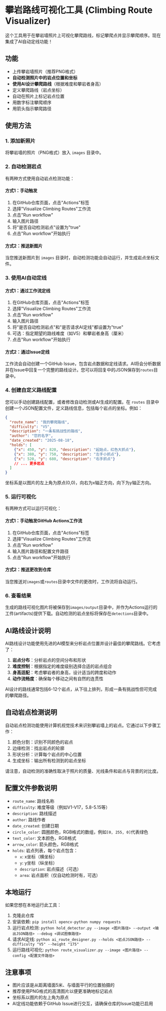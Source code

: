# 攀岩路线可视化工具 (Climbing Route Visualizer)

这个工具用于在攀岩墙照片上可视化攀爬路线，标记攀爬点并显示攀爬顺序。现在集成了AI自动定线功能！

## 功能

- 上传攀岩墙照片（推荐PNG格式）
- **自动检测照片中的岩点位置和坐标**
- **使用AI设计攀爬路线**（根据难度和攀岩者身高）
- 定义攀爬路线（岩点坐标）
- 自动在照片上标记岩点位置
- 用数字标注攀爬顺序
- 用箭头指示攀爬路径

## 使用方法

### 1. 添加新照片

将攀岩墙的照片（PNG格式）放入 `images` 目录中。

### 2. 自动检测岩点

有两种方式使用自动岩点检测功能：

#### 方式1：手动触发

1. 在GitHub仓库页面，点击"Actions"标签
2. 选择"Visualize Climbing Routes"工作流
3. 点击"Run workflow"
4. 输入图片路径
5. 将"是否自动检测岩点"设置为"true"
6. 点击"Run workflow"开始执行

#### 方式2：推送新图片

当您推送新图片到 `images` 目录时，自动检测功能会自动运行，并生成岩点坐标文件。

### 3. 使用AI自动定线

#### 方式1：通过工作流定线

1. 在GitHub仓库页面，点击"Actions"标签
2. 选择"Visualize Climbing Routes"工作流
3. 点击"Run workflow"
4. 输入图片路径
5. 将"是否自动检测岩点"和"是否请求AI定线"都设置为"true"
6. 可选：指定期望的路线难度（如V5）和攀岩者身高（厘米）
7. 点击"Run workflow"开始执行

#### 方式2：通过Issue定线

工作流会自动创建一个GitHub Issue，包含岩点数据和定线请求。AI将会分析数据并在Issue中回复一个完整的路线设计。您可以将回复中的JSON保存到`routes`目录中。

### 4. 创建自定义路线配置

您可以手动创建路线配置，或者修改自动检测或AI生成的配置。在 `routes` 目录中创建一个JSON配置文件，定义路线信息，包括每个岩点的坐标。例如：

```json
{
  "route_name": "我的攀爬路线",
  "difficulty": "V5",
  "description": "一条有挑战性的路线",
  "author": "您的名字",
  "date_created": "2025-08-18",
  "holds": [
    {"x": 450, "y": 820, "description": "起始点，红色大抓点"},
    {"x": 380, "y": 750, "description": "左手小抓点"},
    {"x": 520, "y": 680, "description": "右手抓点"}
    // ... 更多岩点
  ]
}
```

坐标系是以图片的左上角为原点(0,0)，向右为x轴正方向，向下为y轴正方向。

### 5. 运行可视化

有两种方式可以运行可视化：

#### 方式1：手动触发GitHub Actions工作流

1. 在GitHub仓库页面，点击"Actions"标签
2. 选择"Visualize Climbing Routes"工作流
3. 点击"Run workflow"
4. 输入图片路径和配置文件路径
5. 点击"Run workflow"开始执行

#### 方式2：推送更改到仓库

当您推送对`images`或`routes`目录中文件的更改时，工作流将自动运行。

### 6. 查看结果

生成的路线可视化图片将被保存到`images/output`目录中，并作为Actions运行的工件(artifacts)提供下载。自动检测的岩点坐标将保存在`detections`目录中。

## AI路线设计说明

AI路线设计功能使用先进的AI模型来分析岩点位置并设计最佳的攀爬路线。它考虑了：

1. **岩点分布**：分析岩点的空间分布和形状
2. **难度控制**：根据指定的难度级别选择合适的岩点组合
3. **身高适配**：考虑攀岩者的身高，设计适当的跨度和动作
4. **动作流畅度**：确保每个移动之间有自然的连贯性

AI设计的路线通常包括6-12个岩点，从下往上排列，形成一条有挑战性但可完成的攀爬路径。

## 自动岩点检测说明

自动岩点检测功能使用计算机视觉技术来识别攀岩墙上的岩点。它通过以下步骤工作：

1. 颜色分割：识别不同颜色的岩点
2. 边缘检测：找出岩点的轮廓
3. 形状分析：计算每个岩点的中心位置
4. 生成坐标：输出所有检测到的岩点坐标

请注意，自动检测的准确性取决于照片的质量、光线条件和岩点与背景的对比度。

## 配置文件参数说明

- `route_name`: 路线名称
- `difficulty`: 难度等级（例如V1-V17，5.8-5.15等）
- `description`: 路线描述
- `author`: 路线作者
- `date_created`: 创建日期
- `circle_color`: 圆圈颜色，RGB格式的数组，例如`[0, 255, 0]`代表绿色
- `text_color`: 文本颜色，RGB格式
- `arrow_color`: 箭头颜色，RGB格式
- `holds`: 岩点列表，每个岩点包含：
  - `x`: x坐标（横坐标）
  - `y`: y坐标（纵坐标）
  - `description`: 岩点描述（可选）
  - `area`: 岩点面积（仅自动检测时有，可选）

## 本地运行

如果您想在本地运行此工具：

1. 克隆此仓库
2. 安装依赖: `pip install opencv-python numpy requests`
3. 运行岩点检测: `python hold_detector.py --image <图片路径> --output <输出JSON路径> --debug <调试图像路径>`
4. 请求AI定线: `python ai_route_designer.py --holds <岩点JSON路径> --difficulty "V5" --height "175"`
5. 运行路线可视化: `python route_visualizer.py --image <图片路径> --config <配置文件路径>`

## 注意事项

- 图片应该是从距离墙面5米、与墙面平行的位置拍摄的
- 推荐使用PNG格式的高清图片以便更准确地标记岩点
- 坐标系以图片的左上角为原点
- AI定线功能依赖于GitHub Issue进行交互，请确保仓库的Issue功能已启用
